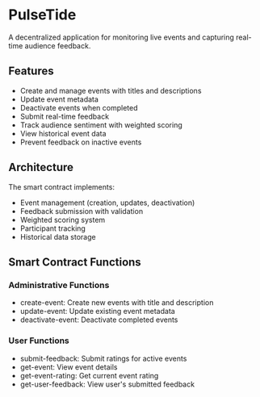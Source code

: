 # PulseTide
A decentralized application for monitoring live events and capturing real-time audience feedback.

## Features
- Create and manage events with titles and descriptions
- Update event metadata
- Deactivate events when completed
- Submit real-time feedback
- Track audience sentiment with weighted scoring
- View historical event data
- Prevent feedback on inactive events

## Architecture
The smart contract implements:
- Event management (creation, updates, deactivation)
- Feedback submission with validation
- Weighted scoring system
- Participant tracking
- Historical data storage

## Smart Contract Functions
### Administrative Functions
- create-event: Create new events with title and description
- update-event: Update existing event metadata
- deactivate-event: Deactivate completed events

### User Functions
- submit-feedback: Submit ratings for active events
- get-event: View event details
- get-event-rating: Get current event rating
- get-user-feedback: View user's submitted feedback
